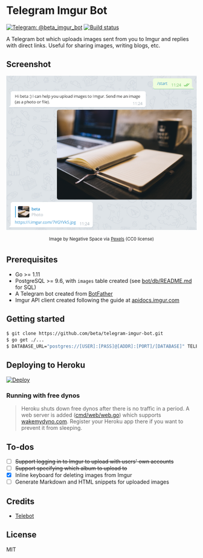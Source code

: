 # Telegram Imgur Bot

[![Telegram: @beta_imgur_bot](https://img.shields.io/badge/Telegram-@beta__imgur__bot-%232CA5E0?logo=telegram "Telegram: @beta_imgur_bot")](https://t.me/beta_imgur_bot) [![Build status](https://img.shields.io/github/workflow/status/beta/telegram-imgur-bot/Go "Build status")](https://github.com/beta/telegram-imgur-bot/actions?query=workflow%3AGo)

A Telegram bot which uploads images sent from you to Imgur and replies with direct links. Useful for sharing images, writing blogs, etc.

## Screenshot

<p align="center"><img src="screenshot.png?raw=true" alt="Screenshot" title="Screenshot" /></p>
<p align="center"><sup>Image by Negative Space via <a href="https://www.pexels.com/photo/coffee-notebook-writing-computer-34601/">Pexels</a> (CC0 license)</sup></p>

## Prerequisites

- Go >= 1.11
- PostgreSQL >= 9.6, with `images` table created (see [bot/db/README.md](bot/db/README.md) for SQL)
- A Telegram bot created from [BotFather](https://t.me/BotFather)
- Imgur API client created following the guide at [apidocs.imgur.com](https://apidocs.imgur.com/)

## Getting started

```bash
$ git clone https://github.com/beta/telegram-imgur-bot.git
$ go get ./...
$ DATABASE_URL="postgres://[USER]:[PASS]@[ADDR]:[PORT]/[DATABASE]" TELEGRAM_BOT_TOKEN=[YOUR_BOT_TOKEN] IMGUR_CLIENT_ID=[YOUR_IMGUR_CLIENT_ID] go run cmd/bot/bot.go
```

## Deploying to Heroku

[![Deploy](https://www.herokucdn.com/deploy/button.svg)](https://heroku.com/deploy)

### Running with free dynos

> Heroku shuts down free dynos after there is no traffic in a period. A web server is added ([cmd/web/web.go](cmd/web/web.go)) which supports [wakemydyno.com](http://wakemydyno.com/). Register your Heroku app there if you want to prevent it from sleeping.

## To-dos

- [ ] ~~Support logging in to Imgur to upload with users' own accounts~~
- [ ] ~~Support specifying which album to upload to~~
- [x] Inline keyboard for deleting images from Imgur
- [ ] Generate Markdown and HTML snippets for uploaded images

## Credits

- [Telebot](https://github.com/tucnak/telebot)

## License

MIT

